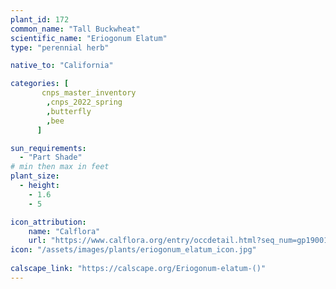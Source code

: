 ```yaml
---
plant_id: 172 
common_name: "Tall Buckwheat"
scientific_name: "Eriogonum Elatum"
type: "perennial herb"

native_to: "California"

categories: [
       cnps_master_inventory
        ,cnps_2022_spring
        ,butterfly
        ,bee
      ]

sun_requirements:
  - "Part Shade"
# min then max in feet
plant_size:
  - height: 
    - 1.6 
    - 5

icon_attribution: 
    name: "Calflora"
    url: "https://www.calflora.org/entry/occdetail.html?seq_num=gp19001"
icon: "/assets/images/plants/eriogonum_elatum_icon.jpg"
 
calscape_link: "https://calscape.org/Eriogonum-elatum-()"
---
```

